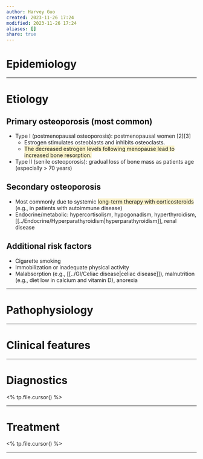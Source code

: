 ```yaml
---
author: Harvey Guo
created: 2023-11-26 17:24
modified: 2023-11-26 17:24
aliases: []
share: true
---
```


# Epidemiology


---
# Etiology
## Primary osteoporosis (most common)
- Type I (postmenopausal osteoporosis): postmenopausal women [2][3]
	- Estrogen stimulates osteoblasts and inhibits osteoclasts.
	- <span style="background:rgba(240, 200, 0, 0.2)">The decreased estrogen levels following menopause lead to increased bone resorption.</span>
- Type II (senile osteoporosis): gradual loss of bone mass as patients age (especially > 70 years)
## Secondary osteoporosis
- Most commonly due to systemic <span style="background:rgba(240, 200, 0, 0.2)">long-term therapy with corticosteroids</span> (e.g., in patients with autoimmune disease)
- Endocrine/metabolic: hypercortisolism, hypogonadism, hyperthyroidism, [[../Endocrine/Hyperparathyroidism|hyperparathyroidism]], renal disease
## Additional risk factors
- Cigarette smoking
- Immobilization or inadequate physical activity
- Malabsorption (e.g., [[../GI/Celiac disease|celiac disease]]), malnutrition (e.g., diet low in calcium and vitamin D), anorexia 

---
# Pathophysiology


---
# Clinical features


---
# Diagnostics
<% tp.file.cursor() %>

---
# Treatment
<% tp.file.cursor() %>

---
